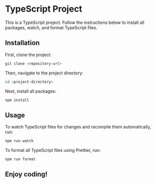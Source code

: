 # TypeScript Project

This is a TypeScript project. Follow the instructions below to install all packages, watch, and format TypeScript files.

## Installation

First, clone the project:
```bash
git clone <repository-url>
```

Then, navigate to the project directory:
```bash
cd <project-directory>
```

Next, install all packages:
```bash
npm install
```

## Usage
To watch TypeScript files for changes and recompile them automatically, run:
```bash
npm run watch
```

To format all TypeScript files using Prettier, run:
```bash
npm run format
```

## Enjoy coding!

